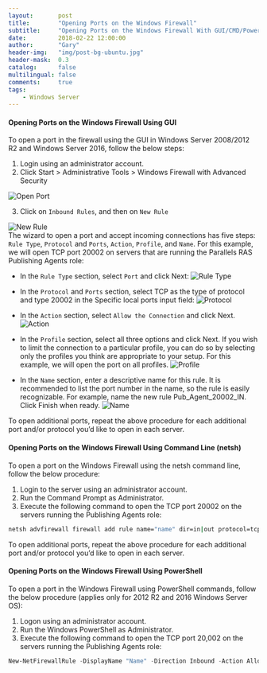 ```yaml
---
layout:       post
title:        "Opening Ports on the Windows Firewall"
subtitle:     "Opening Ports on the Windows Firewall With GUI/CMD/PowerShell"
date:         2018-02-22 12:00:00
author:       "Gary"
header-img:   "img/post-bg-ubuntu.jpg"
header-mask:  0.3
catalog:      false
multilingual: false
comments:     true
tags:
    - Windows Server
---
```


#### Opening Ports on the Windows Firewall Using GUI
To open a port in the firewall using the GUI in Windows Server 2008/2012 R2 and Windows Server 2016, follow the below steps:
1. Login using an administrator account.
2. Click Start > Administrative Tools > Windows Firewall with Advanced Security

![Open Port](/img/WindowsServerPorts/1.png)

3. Click on `Inbound Rules`, and then on `New Rule`

![New Rule](/img/WindowsServerPorts/2.png)                                                                         
The wizard to open a port and accept incoming connections has five steps: `Rule Type`, `Protocol` and `Ports`, `Action`, `Profile`, and `Name`. For this example, we will open TCP port 20002 on servers that are running the Parallels RAS Publishing Agents role:

- In the `Rule Type` section, select `Port` and click Next:
![Rule Type](/img/WindowsServerPorts/3.png)      


- In the `Protocol` and `Ports` section, select TCP as the type of protocol and type 20002 in the Specific local ports input field:
![Protocol](/img/WindowsServerPorts/4.png)  

- In the `Action` section, select `Allow the Connection` and click Next.
![Action](/img/WindowsServerPorts/5.png)  

- In the `Profile` section, select all three options and click Next. If you wish to limit the connection to a particular profile, you can do so by selecting only the profiles you think are appropriate to your setup. For this example, we will open the port on all profiles.
![Profile](/img/WindowsServerPorts/6.png)  

- In the `Name` section, enter a descriptive name for this rule. It is recommended to list the port number in the name, so the rule is easily recognizable. For example, name the new rule Pub_Agent_20002_IN. Click Finish when ready.
![Name](/img/WindowsServerPorts/7.png) 

To open additional ports, repeat the above procedure for each additional port and/or protocol you’d like to open in each server.

#### Opening Ports on the Windows Firewall Using Command Line (netsh)
To open a port on the Windows Firewall using the netsh command line, follow the below procedure:
1. Login to the server using an administrator account.
2. Run the Command Prompt as Administrator.
3. Execute the following command to open the TCP port 20002 on the servers running the Publishing Agents role:
```cmd
netsh advfirewall firewall add rule name="name" dir=in|out protocol=tcp|udp localport=20002 action=allow
```
To open additional ports, repeat the above procedure for each additional port and/or protocol you’d like to open in each server.

#### Opening Ports on the Windows Firewall Using PowerShell
To open a port in the Windows Firewall using PowerShell commands, follow the below procedure (applies only for 2012 R2 and 2016 Windows Server OS):
1. Logon using an administrator account.
2. Run the Windows PowerShell as Administrator.
3. Execute the following command to open the TCP port 20,002 on the servers running the Publishing Agents role:
```powershell
New-NetFirewallRule -DisplayName "Name" -Direction Inbound -Action Allow -Protocol TCP -LocalPort 2002
```